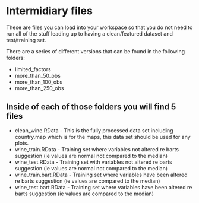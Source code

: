 # Intermidiary files
These are files you can load into your workspace so that you do not need to run all of the stuff leading up to having a clean/featured dataset and test/training set.

There are a series of different versions that can be found in the following folders: 

- limited_factors 
- more_than_50_obs
- more_than_100_obs
- more_than_250_obs

## Inside of each of those folders you will find 5 files

- clean_wine.RData - This is the fully processed data set including country.map which is for the maps, this data set should be used for any plots.
- wine_train.RData - Training set where variables not altered re barts suggestion (ie values are normal not compared to the median)
- wine_test.RData - Training set with variables not altered re barts suggestion (ie values are normal not compared to the median)
- wine_train.bart.RData - Training set where variables have been altered re barts suggestion (ie values are compared to the median)
- wine_test.bart.RData - Training set where variables have been altered re barts suggestion (ie values are compared to the median)